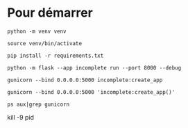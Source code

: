 # Pour démarrer

`python -m venv venv`

`source venv/bin/activate`

`pip install -r requirements.txt`

`python -m flask --app incomplete run --port 8000 --debug`

`gunicorn --bind 0.0.0.0:5000 incomplete:create_app`

`gunicorn --bind 0.0.0.0:5000 'incomplete:create_app()'`

`ps aux|grep gunicorn`

kill -9 pid
